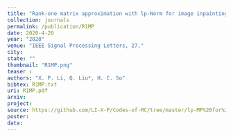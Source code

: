 ```yaml
---
title: "Rank-one matrix approximation with lp-Norm for image inpainting"
collection: journals
permalink: /publication/R1MP
date: 2020-4-20
year: "2020"
venue: "IEEE Signal Processing Letters, 27,"
city: 
state: ""
thumbnail: "R1MP.png"
teaser : 
authors: "X. P. Li, Q. Liu*, H. C. So"
bibtex: R1MP.txt
uri: R1MP.pdf
arxiv: 
project: 
source: https://github.com/LI-X-P/Codes-of-MC/tree/master/lp-MP%20for%20Matrix%20Completion
poster: 
data:
---
```

